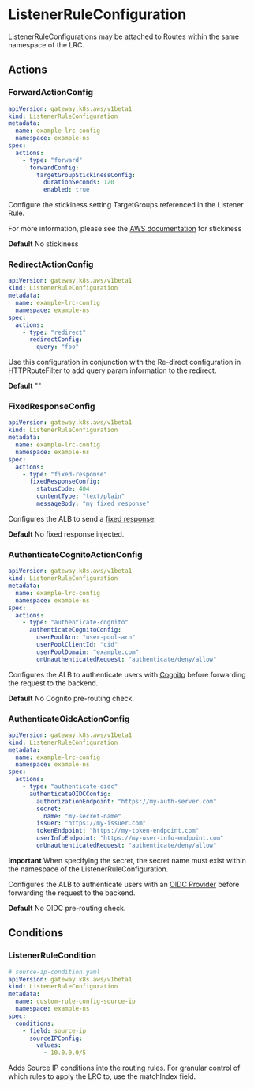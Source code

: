 # ListenerRuleConfiguration

ListenerRuleConfigurations may be attached to Routes within the same namespace of the LRC.

## Actions

### ForwardActionConfig

```yaml
apiVersion: gateway.k8s.aws/v1beta1
kind: ListenerRuleConfiguration
metadata:
  name: example-lrc-config
  namespace: example-ns
spec:
  actions:
    - type: "forward"
      forwardConfig:
        targetGroupStickinessConfig:
          durationSeconds: 120
          enabled: true
```

Configure the stickiness setting TargetGroups referenced in the Listener Rule.

For more information, please see the [AWS documentation](https://docs.aws.amazon.com/elasticloadbalancing/latest/application/rule-action-types.html#forward-actions) for stickiness

**Default** No stickiness

### RedirectActionConfig

```yaml
apiVersion: gateway.k8s.aws/v1beta1
kind: ListenerRuleConfiguration
metadata:
  name: example-lrc-config
  namespace: example-ns
spec:
  actions:
    - type: "redirect"
      redirectConfig:
        query: "foo"
```

Use this configuration in conjunction with the Re-direct configuration in HTTPRouteFilter to add query param information to the redirect.

**Default** ""

### FixedResponseConfig

```yaml
apiVersion: gateway.k8s.aws/v1beta1
kind: ListenerRuleConfiguration
metadata:
  name: example-lrc-config
  namespace: example-ns
spec:
  actions:
    - type: "fixed-response"
      fixedResponseConfig:
        statusCode: 404
        contentType: "text/plain"
        messageBody: "my fixed response"
```

Configures the ALB to send a [fixed response](https://docs.aws.amazon.com/elasticloadbalancing/latest/application/rule-action-types.html#fixed-response-actions).

**Default** No fixed response injected.

### AuthenticateCognitoActionConfig

```yaml
apiVersion: gateway.k8s.aws/v1beta1
kind: ListenerRuleConfiguration
metadata:
  name: example-lrc-config
  namespace: example-ns
spec:
  actions:
    - type: "authenticate-cognito"
      authenticateCognitoConfig:
        userPoolArn: "user-pool-arn"
        userPoolClientId: "cid"
        userPoolDomain: "example.com"
        onUnauthenticatedRequest: "authenticate/deny/allow"
```

Configures the ALB to authenticate users with [Cognito](https://docs.aws.amazon.com/elasticloadbalancing/latest/application/listener-authenticate-users.html#cognito-requirements) before forwarding the request to the backend.

**Default** No Cognito pre-routing check.

### AuthenticateOidcActionConfig

```yaml
apiVersion: gateway.k8s.aws/v1beta1
kind: ListenerRuleConfiguration
metadata:
  name: example-lrc-config
  namespace: example-ns
spec:
  actions:
    - type: "authenticate-oidc"
      authenticateOIDCConfig:
        authorizationEndpoint: "https://my-auth-server.com"
        secret:
          name: "my-secret-name"
        issuer: "https://my-issuer.com"
        tokenEndpoint: "https://my-token-endpoint.com"
        userInfoEndpoint: "https://my-user-info-endpoint.com"
        onUnauthenticatedRequest: "authenticate/deny/allow"
```

**Important** When specifying the secret, the secret name must exist within the namespace of the ListenerRuleConfiguration.

Configures the ALB to authenticate users with an [OIDC Provider](https://docs.aws.amazon.com/elasticloadbalancing/latest/application/listener-authenticate-users.html#oidc-requirements) before forwarding the request to the backend.

**Default** No OIDC pre-routing check.

## Conditions

### ListenerRuleCondition

```yaml
# source-ip-condition.yaml
apiVersion: gateway.k8s.aws/v1beta1
kind: ListenerRuleConfiguration
metadata:
  name: custom-rule-config-source-ip
  namespace: example-ns
spec:
  conditions:
    - field: source-ip
      sourceIPConfig:
        values:
          - 10.0.0.0/5
```

Adds Source IP conditions into the routing rules. For granular control of which rules to apply the LRC to, use the matchIndex field.

